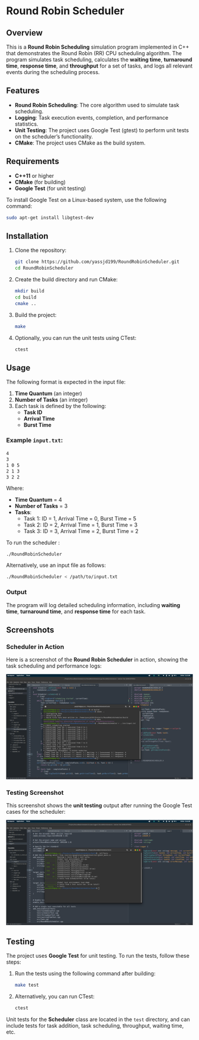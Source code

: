 

# Round Robin Scheduler

## Overview

This is a **Round Robin Scheduling** simulation program implemented in C++ that demonstrates the Round Robin (RR) CPU scheduling algorithm. The program simulates task scheduling, calculates the **waiting time**, **turnaround time**, **response time**, and **throughput** for a set of tasks, and logs all relevant events during the scheduling process.

## Features

- **Round Robin Scheduling**: The core algorithm used to simulate task scheduling.
- **Logging**: Task execution events, completion, and performance statistics.
- **Unit Testing**: The project uses Google Test (gtest) to perform unit tests on the scheduler’s functionality.
- **CMake**: The project uses CMake as the build system.

## Requirements

- **C++11** or higher
- **CMake** (for building)
- **Google Test** (for unit testing)

To install Google Test on a Linux-based system, use the following command:

```bash
sudo apt-get install libgtest-dev
```

## Installation

1. Clone the repository:

   ```bash
   git clone https://github.com/yassjd199/RoundRobinScheduler.git
   cd RoundRobinScheduler
   ```

2. Create the build directory and run CMake:

   ```bash
   mkdir build
   cd build
   cmake ..
   ```

3. Build the project:

   ```bash
   make
   ```

4. Optionally, you can run the unit tests using CTest:

   ```bash
   ctest
   ```

## Usage

The following format is expected in the input file:

1. **Time Quantum** (an integer)
2. **Number of Tasks** (an integer)
3. Each task is defined by the following:
   - **Task ID**
   - **Arrival Time**
   - **Burst Time**

### Example `input.txt`:

```
4
3
1 0 5
2 1 3
3 2 2
```

Where:
- **Time Quantum** = 4
- **Number of Tasks** = 3
- **Tasks**:
  - Task 1: ID = 1, Arrival Time = 0, Burst Time = 5
  - Task 2: ID = 2, Arrival Time = 1, Burst Time = 3
  - Task 3: ID = 3, Arrival Time = 2, Burst Time = 2

To run the scheduler :

```bash
./RoundRobinScheduler 
```

Alternatively, use an input file as follows:

```bash
./RoundRobinScheduler < /path/to/input.txt
```

### Output

The program will log detailed scheduling information, including **waiting time**, **turnaround time**, and **response time** for each task.

## Screenshots

### Scheduler in Action

Here is a screenshot of the **Round Robin Scheduler** in action, showing the task scheduling and performance logs:

![Scheduler Screenshot](assets/scheduler_in_action.png)

### Testing Screenshot

This screenshot shows the **unit testing** output after running the Google Test cases for the scheduler:

![Testing Screenshot](assets/testing_screenshot.png)

## Testing

The project uses **Google Test** for unit testing. To run the tests, follow these steps:

1. Run the tests using the following command after building:

   ```bash
   make test
   ```

2. Alternatively, you can run CTest:

   ```bash
   ctest
   ```

Unit tests for the **Scheduler** class are located in the `test` directory, and can include tests for task addition, task scheduling, throughput, waiting time, etc.


